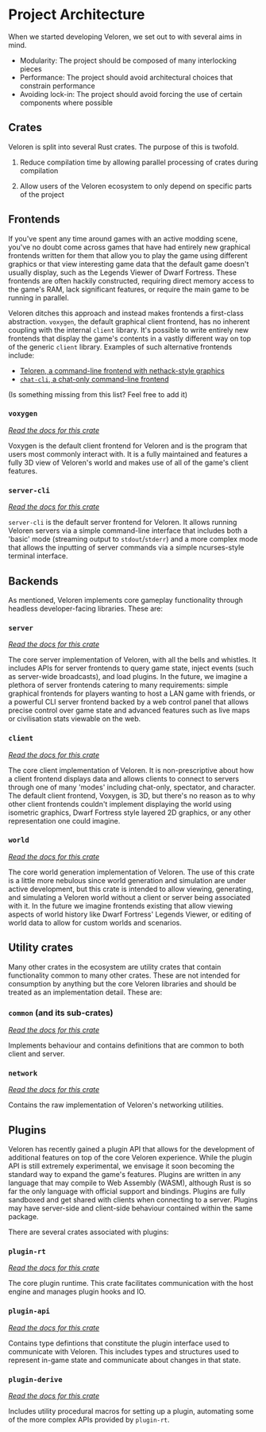 # Project Architecture

When we started developing Veloren, we set out to with several aims in mind.

- Modularity: The project should be composed of many interlocking pieces
- Performance: The project should avoid architectural choices that constrain performance
- Avoiding lock-in: The project should avoid forcing the use of certain components where possible

## Crates

Veloren is split into several Rust crates. The purpose of this is twofold.

1) Reduce compilation time by allowing parallel processing of crates during compilation

2) Allow users of the Veloren ecosystem to only depend on specific parts of the project

## Frontends

If you've spent any time around games with an active modding scene, you've no doubt come across games that have had
entirely new graphical frontends written for them that allow you to play the game using different graphics or that view
interesting game data that the default game doesn't usually display, such as the Legends Viewer of Dwarf Fortress. These
frontends are often hackily constructed, requiring direct memory access to the game's RAM, lack significant features, or
require the main game to be running in parallel.

Veloren ditches this approach and instead makes frontends a first-class abstraction. `voxygen`, the default graphical
client frontend, has no inherent coupling with the internal `client` library. It's possible to write entirely new
frontends that display the game's contents in a vastly different way on top of the generic `client` library. Examples of
such alternative frontends include:

- [Teloren, a command-line frontend with nethack-style graphics](https://github.com/zesterer/teloren)
- [`chat-cli`, a chat-only command-line frontend](https://gitlab.com/veloren/veloren/-/blob/master/client/examples/chat-cli/main.rs)

(Is something missing from this list? Feel free to add it)

### `voxygen`

[_Read the docs for this crate_](https://docs.veloren.net/veloren_voxygen)

Voxygen is the default client frontend for Veloren and is the program that users most commonly interact with. It is a
fully maintained and features a fully 3D view of Veloren's world and makes use of all of the game's client features.

### `server-cli`

[_Read the docs for this crate_](https://docs.veloren.net/veloren_server_cli)

`server-cli` is the default server frontend for Veloren. It allows running Veloren servers via a simple command-line
interface that includes both a 'basic' mode (streaming output to `stdout`/`stderr`) and a more complex mode that allows
the inputting of server commands via a simple ncurses-style terminal interface.

## Backends

As mentioned, Veloren implements core gameplay functionality through headless developer-facing libraries. These are:

### `server`

[_Read the docs for this crate_](https://docs.veloren.net/veloren_server)

The core server implementation of Veloren, with all the bells and whistles. It includes APIs for server frontends to
query game state, inject events (such as server-wide broadcasts), and load plugins. In the future, we imagine a plethora
of server frontends catering to many requirements: simple graphical frontends for players wanting to host a LAN game
with friends, or a powerful CLI server frontend backed by a web control panel that allows precise control over game
state and advanced features such as live maps or civilisation stats viewable on the web.

### `client`

[_Read the docs for this crate_](https://docs.veloren.net/veloren_client)

The core client implementation of Veloren. It is non-prescriptive about how a client frontend displays data and allows
clients to connect to servers through one of many 'modes' including chat-only, spectator, and character. The default
client frontend, Voxygen, is 3D, but there's no reason as to why other client frontends couldn't implement displaying
the world using isometric graphics, Dwarf Fortress style layered 2D graphics, or any other representation one could
imagine.

### `world`

[_Read the docs for this crate_](https://docs.veloren.net/veloren_world)

The core world generation implementation of Veloren. The use of this crate is a little more nebulous since world
generation and simulation are under active development, but this crate is intended to allow viewing, generating, and
simulating a Veloren world without a client or server being associated with it. In the future we imagine frontends
existing that allow viewing aspects of world history like Dwarf Fortress' Legends Viewer, or editing of world data to
allow for custom worlds and scenarios.

## Utility crates

Many other crates in the ecosystem are utility crates that contain functionality common to many other crates. These are
not intended for consumption by anything but the core Veloren libraries and should be treated as an implementation
detail. These are:

### `common` (and its sub-crates)

[_Read the docs for this crate_](https://docs.veloren.net/veloren_common)

Implements behaviour and contains definitions that are common to both client and server.

### `network`

[_Read the docs for this crate_](https://docs.veloren.net/veloren_network)

Contains the raw implementation of Veloren's networking utilities.

## Plugins

Veloren has recently gained a plugin API that allows for the development of additional features on top of the core
Veloren experience. While the plugin API is still extremely experimental, we envisage it soon becoming the standard way
to expand the game's features. Plugins are written in any language that may compile to Web Assembly (WASM), although
Rust is so far the only language with official support and bindings. Plugins are fully sandboxed and get shared with
clients when connecting to a server. Plugins may have server-side and client-side behaviour contained within the same
package.

There are several crates associated with plugins:

### `plugin-rt`

[_Read the docs for this crate_](https://docs.veloren.net/veloren_plugin_rt)

The core plugin runtime. This crate facilitates communication with the host engine and manages plugin hooks and IO.

### `plugin-api`

[_Read the docs for this crate_](https://docs.veloren.net/veloren_plugin_api)

Contains type defintions that constitute the plugin interface used to communicate with Veloren. This includes types and
structures used to represent in-game state and communicate about changes in that state.

### `plugin-derive`

[_Read the docs for this crate_](https://docs.veloren.net/veloren_plugin_derive)

Includes utility procedural macros for setting up a plugin, automating some of the more complex APIs provided by
`plugin-rt`.

